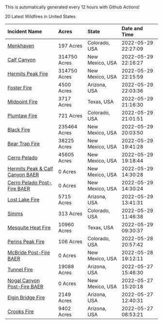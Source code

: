 This is automatically generated every 12 hours with Github Actions!

20 Latest Wildfires in United States

 | Incident Name | Acres | State | Date and Time |
|:---|:---|:---|:---|
| [Menkhaven](https://inciweb.nwcg.gov/incident/8124/) | 197 Acres | Colorado, USA | 2022-05-29 22:27:09 |
| [Calf Canyon](https://inciweb.nwcg.gov/incident/8069/) | 314750 Acres | New Mexico, USA | 2022-05-29 22:16:27 |
| [Hermits Peak Fire](https://inciweb.nwcg.gov/incident/8049/) | 314750 Acres | New Mexico, USA | 2022-05-29 22:15:59 |
| [Foster Fire ](https://inciweb.nwcg.gov/incident/8125/) | 4500 Acres | Arizona, USA | 2022-05-29 22:03:36 |
| [Midpoint Fire](https://inciweb.nwcg.gov/incident/8123/) | 3717 Acres | Texas, USA | 2022-05-29 21:16:30 |
| [Plumtaw Fire](https://inciweb.nwcg.gov/incident/8113/) | 721 Acres | Colorado, USA | 2022-05-29 21:01:51 |
| [Black Fire](https://inciweb.nwcg.gov/incident/8103/) | 235464 Acres | New Mexico, USA | 2022-05-29 20:03:50 |
| [Bear Trap Fire](https://inciweb.nwcg.gov/incident/8093/) | 38225 Acres | New Mexico, USA | 2022-05-29 19:41:28 |
| [Cerro Pelado](https://inciweb.nwcg.gov/incident/8075/) | 45605 Acres | New Mexico, USA | 2022-05-29 19:18:44 |
| [Hermits Peak & Calf Canyon BAER](https://inciweb.nwcg.gov/incident/8104/) | 0 Acres | New Mexico, USA | 2022-05-29 14:30:28 |
| [Cerro Pelado Post-Fire BAER](https://inciweb.nwcg.gov/incident/8118/) | 0 Acres | New Mexico, USA | 2022-05-29 14:30:24 |
| [Lost Lake Fire](https://inciweb.nwcg.gov/incident/8122/) | 5715 Acres | Arizona, USA | 2022-05-29 13:41:31 |
| [Simms](https://inciweb.nwcg.gov/incident/8117/) | 313 Acres | Colorado, USA | 2022-05-29 11:46:38 |
| [Mesquite Heat Fire](https://inciweb.nwcg.gov/incident/8108/) | 10960 Acres | Texas, USA | 2022-05-29 09:30:37 |
| [Perins Peak Fire](https://inciweb.nwcg.gov/incident/8120/) | 106 Acres | Colorado, USA | 2022-05-28 20:57:42 |
| [McBride Post-Fire BAER](https://inciweb.nwcg.gov/incident/8080/) | 0 Acres | New Mexico, USA | 2022-05-28 19:12:11 |
| [Tunnel Fire](https://inciweb.nwcg.gov/incident/8068/) | 19088 Acres | Arizona, USA | 2022-05-27 15:46:30 |
| [Nogal Canyon Post-Fire BAER](https://inciweb.nwcg.gov/incident/8072/) | 0 Acres | New Mexico, USA | 2022-05-27 15:20:18 |
| [Elgin Bridge Fire ](https://inciweb.nwcg.gov/incident/8119/) | 2149 Acres | Arizona, USA | 2022-05-27 12:40:31 |
| [Crooks Fire](https://inciweb.nwcg.gov/incident/8067/) | 9402 Acres | Arizona, USA | 2022-05-27 08:53:21 |
